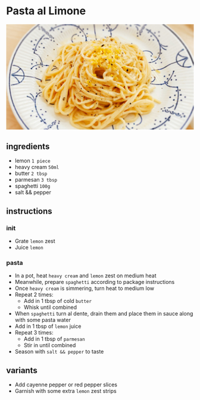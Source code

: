 # Pasta al Limone

![Photo](./pasta-al-limone.jpg)

## ingredients

- lemon `1 piece`
- heavy cream `50ml`
- butter `2 tbsp`
- parmesan `3 tbsp`
- spaghetti `100g`
- salt && pepper

## instructions

### init

- Grate `lemon` zest
- Juice `lemon`

### pasta

- In a pot, heat `heavy cream` and `lemon` zest on medium heat
- Meanwhile, prepare `spaghetti` according to package instructions
- Once `heavy cream` is simmering, turn heat to medium low
- Repeat 2 times:
    - Add in 1 tbsp of cold `butter`
    - Whisk until combined
- When `spaghetti` turn al dente, drain them and place them in sauce along with some pasta water
- Add in 1 tbsp of `lemon` juice
- Repeat 3 times:
    - Add in 1 tbsp of `parmesan`
    - Stir in until combined
- Season with `salt && pepper` to taste

## variants

- Add cayenne pepper or red pepper slices
- Garnish with some extra `lemon` zest strips
